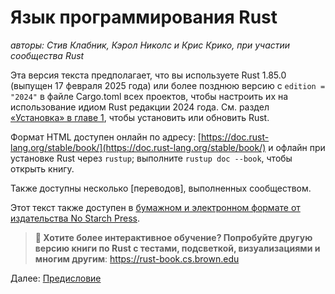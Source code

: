 # Язык программирования Rust

_авторы: Стив Клабник, Кэрол Николс и Крис Крико, при участии сообщества Rust_

Эта версия текста предполагает, что вы используете Rust 1.85.0 (выпущен 17 февраля 2025 года)
или более позднюю версию с `edition = "2024"` в файле Cargo.toml всех проектов,
чтобы настроить их на использование идиом Rust редакции 2024 года. См. раздел [«Установка» в главе 1][install]<!-- ignore -->, чтобы установить или обновить Rust.

Формат HTML доступен онлайн по адресу:
[https://doc.rust-lang.org/stable/book/](https://doc.rust-lang.org/stable/book/)
и офлайн при установке Rust через `rustup`; выполните `rustup doc --book`, чтобы открыть книгу.

Также доступны несколько [переводов], выполненных сообществом.

Этот текст также доступен в [бумажном и электронном формате от издательства No Starch Press][nsprust].

[install]: ch01-01-installation.html  
[nsprust]: https://nostarch.com/rust-programming-language-2nd-edition  
[translations]: appendix-06-translation.html  

> **🚨 Хотите более интерактивное обучение? Попробуйте другую версию
> книги по Rust с тестами, подсветкой, визуализациями и многим другим**: <https://rust-book.cs.brown.edu>


Далее:
[Предисловие](foreword.md)

